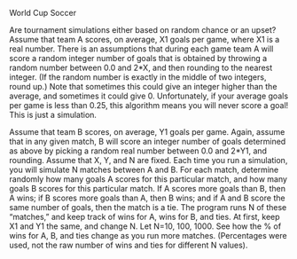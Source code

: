 World Cup Soccer

Are tournament simulations either based on random chance or an upset?
Assume that team A scores, on average, X1 goals per game, where X1 is a real number. There is an assumptions that during each game team A will 
score a random integer number of goals that is obtained by throwing a random number between 0.0 and 2*X, and then rounding to the nearest integer. 
(If the random number is exactly in the middle of two integers, round up.) Note that sometimes this could give an integer higher than the 
average, and sometimes it could give 0. Unfortunately, if your average goals per game is less than 0.25, this algorithm means you will never score a goal! This is just a simulation.

Assume that team B scores, on average, Y1 goals per game. Again, assume that in any given match, B will score an integer number of goals determined as above by picking a random real
number between 0.0 and 2*Y1, and rounding.  Assume that X, Y, and N are fixed. Each time you run a simulation, you will simulate N matches between A and B. For each match, determine randomly how many goals A scores for this particular 
match, and how many goals B scores for this particular match. If A scores more goals than B, then A wins; if B scores more goals than A, then B wins; and if A and B score the same number of 
goals, then the match is a tie.  The program runs N of these “matches,” and keep track of wins for A, wins for B, and ties. At first, keep X1 and Y1 the same, and change N. Let N=10, 100, 1000. 
See how the % of wins for A, B, and ties change as you run more matches. (Percentages were used, not the raw number of wins and ties for different N values).  

